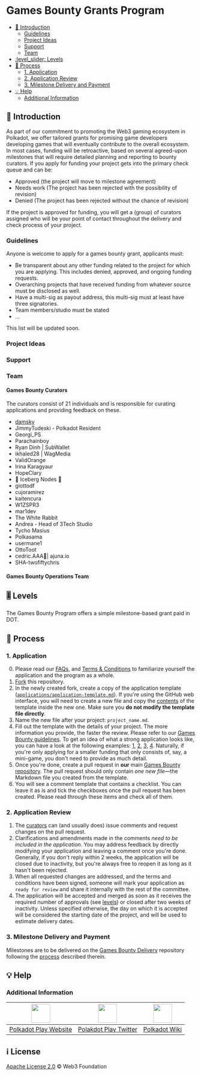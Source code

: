 # Games Bounty Grants Program<!-- omit in toc -->

- [:wave: Introduction](#wave-introduction)
  - [Guidelines](#guidelines)
  - [Project Ideas](#project-ideas)
  - [Support](#support)
  - [Team](#team)
- [:level\_slider: Levels](#level_slider-levels)
- [:pencil: Process](#pencil-process)
  - [1. Application](#1-application)
  - [2. Application Review](#2-application-review)
  - [3. Milestone Delivery and Payment](#3-milestone-delivery-and-payment)
- [:bulb: Help](#bulb-help)
  - [Additional Information](#additional-information)

## :wave: Introduction

As part of our commitment to promoting the Web3 gaming ecosystem in Polkadot, we offer tailored grants for promising game developers developing games that will eventually contribute to the overall ecosystem. In most cases, funding will be retroactive, based on several agreed-upon milestones that will require detailed planning and reporting to bounty curators. If you apply for funding your project gets into the primary check queue and can be:

- Approved (the project will move to milestone agreement) 
- Needs work (The project has been rejected with the possibility of revision)
- Denied (The project has been rejected without the chance of revision)

If the project is approved for funding, you will get a (group) of curators assigned who will be your point of contact throughout the delivery and check process of your project.

### Guidelines

Anyone is welcome to apply for a games bounty grant, applicants must:
- Be transparent about any other funding related to the project for which you are applying. This includes denied, approved, and ongoing funding requests.
- Overarching projects that have received funding from whatever source must be disclosed as well.
- Have a multi-sig as payout address, this multi-sig must at least have three signatories.
- Team members/studio must be stated
- ... 

This list will be updated soon.

### Project Ideas

### Support

### Team

#### Games Bounty Curators<!-- omit in toc -->

The curators consist of 21 individuals and is responsible for curating applications and providing feedback on these.

- [damsky](https://github.com/darkfriend77)
- JimmyTudeski - Polkadot Resident
- Georgi_PS
- Parachainboy
- Ryan Dinh | SubWallet
- ikhaled28 | WagMedia
- ValidOrange
- Irina Karagyaur
- HopeClary
- 🧊 Iceberg Nodes 🧊
- giottodf
- cujoramirez
- kaitencura
- W1ZSPR3
- mar1dev
- The White Rabbit
- Andrea - Head of 3Tech Studio
- Tycho Masius
- Polkasama
- usermane1
- OttoToot
- cedric.AAA🦊| ajuna.io
- SHA-twofiftychris

#### Games Bounty Operations Team<!-- omit in toc -->

## :level_slider: Levels

The Games Bounty Program offers a simple milestone-based grant paid in DOT.

## :pencil: Process

### 1. Application

   0. Please read our [FAQs](https://github.com/PolkadotPlay/GamesBounty/blob/master/docs/faq.md), and [Terms & Conditions](https://github.com/PolkadotPlay/GamesBounty/blob/master/docs/T%26Cs.md) to familiarize yourself the application and the program as a whole.
   1. [Fork](https://github.com/PolkadotPlay/GamesBounty/fork) this repository.
   2. In the newly created fork, create a copy of the application template ([`applications/application-template.md`](applications/application-template.md)). If you're using the GitHub web interface, you will need to create a new file and copy the [contents](https://raw.githubusercontent.com/PolkadotPlay/GamesBounty/master/applications/application-template.md) of the template inside the new one. Make sure you **do not modify the template file directly**.
   3. Name the new file after your project: `project_name.md`.
   4. Fill out the template with the details of your project. The more information you provide, the faster the review. Please refer to our [Games Bounty guidelines](https://github.com/PolkadotPlay/GamesBounty/blob/master/docs/gamesbounty_guidelines.md). To get an idea of what a strong application looks like, you can have a look at the following examples:  [1](https://github.com/PolkadotPlay/GamesBounty/blob/master/applications/project_bbb_1.md), [2](https://github.com/PolkadotPlay/GamesBounty/blob/master/applications/project_game_example1.md), [3](https://github.com/PolkadotPlay/GamesBounty/blob/master/applications/project_game_example2.md), [4](https://github.com/PolkadotPlay/GamesBounty/blob/master/applications/project_game_example3.md). Naturally, if you're only applying for a smaller funding that only consists of, say, a mini-game, you don't need to provide as much detail.
   5. Once you're done, create a pull request in **our** main [Games Bounty repository](https://github.com/PolkadotPlay/GamesBounty). The pull request should only contain _one new file_—the Markdown file you created from the template.
   6. You will see a comment template that contains a checklist. You can leave it as is and tick the checkboxes once the pull request has been created. Please read through these items and check all of them.

### 2. Application Review

   1. The [curators](#games-bounty-curators) can (and usually does) issue comments and request changes on the pull request.
   2. Clarifications and amendments made in the comments _need to be included in the application_. You may address feedback by directly modifying your application and leaving a comment once you're done. Generally, if you don't reply within 2 weeks, the application will be closed due to inactivity, but you're always free to reopen it as long as it hasn't been rejected.
   3. When all requested changes are addressed, and the terms and conditions have been signed, someone will mark your application as `ready for review` and share it internally with the rest of the committee.
   4. The application will be accepted and merged as soon as it receives the required number of approvals (see [levels](#level_slider-levels)) or closed after two weeks of inactivity. Unless specified otherwise, the day on which it is accepted will be considered the starting date of the project, and will be used to estimate delivery dates.

### 3. Milestone Delivery and Payment

   Milestones are to be delivered on the [Games Bounty Delivery](https://github.com/PolkadotPlay/GamesBounty/) repository following the [process](https://github.com/PolkadotPlay/GamesBounty#mailbox-milestone-delivery-process) described therein.

## :bulb: Help

### Additional Information

<div align="center">

| <img src="static/img/Web.svg?s=50" width="50"></img> | <img src="static/img/Twitter.svg?s=50" width="50"></img> | <img src="static/img/Learn.svg?s=50" width="50"></img> |
| :-: | :-: | :-: |
| [Polkadot Play Website](https://polkadotplay.org) | [Polakdot Play Twitter](https://twitter.com/PlayPolkadot) | [Polkadot Wiki](https://wiki.polkadot.network/en/) |

</div>

## :information_source: License<!-- omit in toc -->

[Apache License 2.0](LICENSE) © Web3 Foundation
